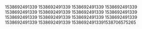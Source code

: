 1538692491339
1538692491339
1538692491339
1538692491339
1538692491339
1538692491339
1538692491339
1538692491339
1538692491339
1538692491339
1538692491339
1538692491339
1538692491339
1538692491339
15386924913391538706575265